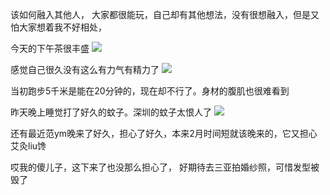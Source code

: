 该如何融入其他人，
大家都很能玩，自己却有其他想法，没有很想融入，但是又怕大家想着我不好相处，

今天的下午茶很丰盛
![](http://upload-images.jianshu.io/upload_images/6904315-8711b5de3c5db251.jpg?imageMogr2/auto-orient/strip%7CimageView2/2/w/1080/q/50)

感觉自己很久没有这么有力气有精力了
![](http://upload-images.jianshu.io/upload_images/6904315-5878c40d0cb9b8ba.jpg?imageMogr2/auto-orient/strip%7CimageView2/2/w/1080/q/50)

当初跑步5千米是能在20分钟的，现在却不行了。身材的腹肌也很难看到

昨天晚上睡觉打了好久的蚊子。深圳的蚊子太恨人了
![](http://upload-images.jianshu.io/upload_images/6904315-5e5e599b56e304e0.jpg?imageMogr2/auto-orient/strip%7CimageView2/2/w/1080/q/50)

还有最近范ym晚来了好久，担心了好久，本来2月时间短就该晚来的，它又担心艾灸liu馋

哎我的傻儿子，这下来了也没那么担心了，
好期待去三亚拍婚纱照，可惜发型被毁了
